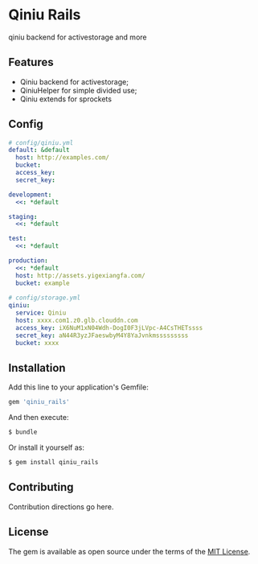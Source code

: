 # Qiniu Rails
qiniu backend for activestorage and more

## Features
* Qiniu backend for activestorage;
* QiniuHelper for simple divided use;
* Qiniu extends for sprockets

## Config

```yaml
# config/qiniu.yml
default: &default
  host: http://examples.com/
  bucket: 
  access_key: 
  secret_key: 

development:
  <<: *default

staging:
  <<: *default

test:
  <<: *default

production:
  <<: *default
  host: http://assets.yigexiangfa.com/
  bucket: example
  
# config/storage.yml
qiniu:
  service: Qiniu
  host: xxxx.com1.z0.glb.clouddn.com  
  access_key: iX6NuM1xN04Wdh-DogI0F3jLVpc-A4CsTHETssss
  secret_key: aN44R3yzJFaeswbyM4Y8YaJvnkmsssssssss
  bucket: xxxx  
```

## Installation
Add this line to your application's Gemfile:

```ruby
gem 'qiniu_rails'
```

And then execute:
```bash
$ bundle
```

Or install it yourself as:
```bash
$ gem install qiniu_rails
```

## Contributing
Contribution directions go here.

## License
The gem is available as open source under the terms of the [MIT License](http://opensource.org/licenses/MIT).
